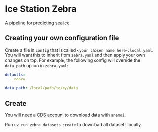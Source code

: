 # Ice Station Zebra

A pipeline for predicting sea ice.

## Creating your own configuration file

Create a file in `config` that is called `<your chosen name here>.local.yaml`.
You will want this to inherit from `zebra.yaml` and then apply your own changes on top.
For example, the following config will override the `data_path` option in `zebra.yaml`:

```yaml
defaults:
  - zebra

data_path: /local/path/to/my/data
```

## Create

You will need a [CDS account](https://cds.climate.copernicus.eu/how-to-api) to download data with `anemoi`.

Run `uv run zebra datasets create` to download all datasets locally.
